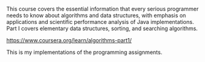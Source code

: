 This course covers the essential information that every serious programmer needs to know about algorithms and data structures, with emphasis on applications and scientific performance analysis of Java implementations. Part I covers elementary data structures, sorting, and searching algorithms.

https://www.coursera.org/learn/algorithms-part1/

This is my implementations of the programming assignments.
